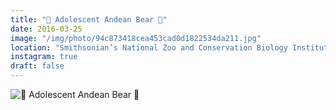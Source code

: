 ```yaml
---
title: "🐻 Adolescent Andean Bear 🐻"
date: 2016-03-25
image: "/img/photo/94c873418cea453cad0d1822534da211.jpg"
location: "Smithsonian’s National Zoo and Conservation Biology Institute"
instagram: true
draft: false
---
```


![🐻 Adolescent Andean Bear 🐻](/img/photo/94c873418cea453cad0d1822534da211.jpg)
